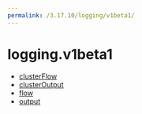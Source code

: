 ```yaml
---
permalink: /3.17.10/logging/v1beta1/
---
```


# logging.v1beta1



* [clusterFlow](clusterFlow.md)
* [clusterOutput](clusterOutput.md)
* [flow](flow.md)
* [output](output.md)